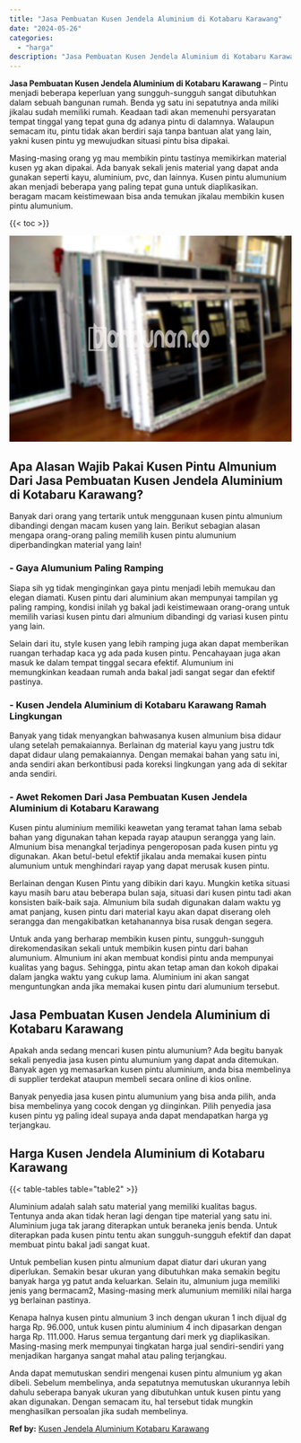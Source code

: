 ```yaml
---
title: "Jasa Pembuatan Kusen Jendela Aluminium di Kotabaru Karawang"
date: "2024-05-26"
categories: 
  - "harga"
description: "Jasa Pembuatan Kusen Jendela Aluminium di Kotabaru Karawang. Anda dapat memutuskan sendiri mengenai kusen pintu almunium yg akan dibeli. Sebelum membelinya,..."
---
```


**Jasa Pembuatan Kusen Jendela Aluminium di Kotabaru Karawang** – Pintu menjadi beberapa keperluan yang sungguh-sungguh sangat dibutuhkan dalam sebuah bangunan rumah. Benda yg satu ini sepatutnya anda miliki jikalau sudah memiliki rumah. Keadaan tadi akan memenuhi persyaratan tempat tinggal yang tepat guna dg adanya pintu di dalamnya. Walaupun semacam itu, pintu tidak akan berdiri saja tanpa bantuan alat yang lain, yakni kusen pintu yg mewujudkan situasi pintu bisa dipakai.

Masing-masing orang yg mau membikin pintu tastinya memikirkan material kusen yg akan dipakai. Ada banyak sekali jenis material yang dapat anda gunakan seperti kayu, aluminium, pvc, dan lainnya. Kusen pintu alumunium akan menjadi beberapa yang paling tepat guna untuk diaplikasikan. beragam macam keistimewaan bisa anda temukan jikalau membikin kusen pintu alumunium.

{{< toc >}}

![Jasa Pembuatan Kusen Jendela Aluminium di Kotabaru Karawang](/images/harga-kusen-jendela-alumunium-25.png)

## Apa Alasan Wajib Pakai Kusen Pintu Almunium Dari Jasa Pembuatan Kusen Jendela Aluminium di Kotabaru Karawang?

Banyak dari orang yang tertarik untuk menggunaan kusen pintu almunium dibandingi dengan macam kusen yang lain. Berikut sebagian alasan mengapa orang-orang paling memilih kusen pintu alumunium diperbandingkan material yang lain!

### \- Gaya Alumunium Paling Ramping

Siapa sih yg tidak menginginkan gaya pintu menjadi lebih memukau dan elegan diamati. Kusen pintu dari aluminium akan mempunyai tampilan yg paling ramping, kondisi inilah yg bakal jadi keistimewaan orang-orang untuk memilih variasi kusen pintu dari almunium dibandingi dg variasi kusen pintu yang lain.

Selain dari itu, style kusen yang lebih ramping juga akan dapat memberikan ruangan terhadap kaca yg ada pada kusen pintu. Pencahayaan juga akan masuk ke dalam tempat tinggal secara efektif. Alumunium ini memungkinkan keadaan rumah anda bakal jadi sangat segar dan efektif pastinya.

### \- Kusen Jendela Aluminium di Kotabaru Karawang Ramah Lingkungan

Banyak yang tidak menyangkan bahwasanya kusen almunium bisa didaur ulang setelah pemakaiannya. Berlainan dg material kayu yang justru tdk dapat didaur ulang pemakaiannya. Dengan memakai bahan yang satu ini, anda sendiri akan berkontibusi pada koreksi lingkungan yang ada di sekitar anda sendiri.

### \- Awet Rekomen Dari Jasa Pembuatan Kusen Jendela Aluminium di Kotabaru Karawang

Kusen pintu aluminium memiliki keawetan yang teramat tahan lama sebab bahan yang digunakan tahan kepada rayap ataupun serangga yang lain. Almunium bisa menangkal terjadinya pengeroposan pada kusen pintu yg digunakan. Akan betul-betul efektif jikalau anda memakai kusen pintu alumunium untuk menghindari rayap yang dapat merusak kusen pintu.

Berlainan dengan Kusen Pintu yang dibikin dari kayu. Mungkin ketika situasi kayu masih baru atau beberapa bulan saja, situasi dari kusen pintu tadi akan konsisten baik-baik saja. Almunium bila sudah digunakan dalam waktu yg amat panjang, kusen pintu dari material kayu akan dapat diserang oleh serangga dan mengakibatkan ketahanannya bisa rusak dengan segera.

Untuk anda yang berharap membikin kusen pintu, sungguh-sungguh direkomendasikan sekali untuk membikin kusen pintu dari bahan alumunium. Almunium ini akan membuat kondisi pintu anda mempunyai kualitas yang bagus. Sehingga, pintu akan tetap aman dan kokoh dipakai dalam jangka waktu yang cukup lama. Aluminium ini akan sangat menguntungkan anda jika memakai kusen pintu dari alumunium tersebut.

## Jasa Pembuatan Kusen Jendela Aluminium di Kotabaru Karawang

Apakah anda sedang mencari kusen pintu alumunium? Ada begitu banyak sekali penyedia jasa kusen pintu alumunium yang dapat anda ditemukan. Banyak agen yg memasarkan kusen pintu aluminium, anda bisa membelinya di supplier terdekat ataupun membeli secara online di kios online.

Banyak penyedia jasa kusen pintu alumunium yang bisa anda pilih, anda bisa membelinya yang cocok dengan yg diinginkan. Pilih penyedia jasa kusen pintu yg paling ideal supaya anda dapat mendapatkan harga yg terjangkau.

## Harga Kusen Jendela Aluminium di Kotabaru Karawang

{{< table-tables table="table2" >}}

Aluminium adalah salah satu material yang memiliki kualitas bagus. Tentunya anda akan tidak heran lagi dengan tipe material yang satu ini. Aluminium juga tak jarang diterapkan untuk beraneka jenis benda. Untuk diterapkan pada kusen pintu tentu akan sungguh-sungguh efektif dan dapat membuat pintu bakal jadi sangat kuat.

Untuk pembelian kusen pintu almunium dapat diatur dari ukuran yang diperlukan. Semakin besar ukuran yang dibutuhkan maka semakin begitu banyak harga yg patut anda keluarkan. Selain itu, almunium juga memiliki jenis yang bermacam2, Masing-masing merk alumunium memiliki nilai harga yg berlainan pastinya.

Kenapa halnya kusen pintu almunium 3 inch dengan ukuran 1 inch dijual dg harga Rp. 96.000, untuk kusen pintu aluminium 4 inch dipasarkan dengan harga Rp. 111.000. Harus semua tergantung dari merk yg diaplikasikan. Masing-masing merk mempunyai tingkatan harga jual sendiri-sendiri yang menjadikan harganya sangat mahal atau paling terjangkau.

Anda dapat memutuskan sendiri mengenai kusen pintu almunium yg akan dibeli. Sebelum membelinya, anda sepatutnya memutuskan ukurannya lebih dahulu seberapa banyak ukuran yang dibutuhkan untuk kusen pintu yang akan digunakan. Dengan semacam itu, hal tersebut tidak mungkin menghasilkan persoalan jika sudah membelinya.

**Ref by:** [Kusen Jendela Aluminium Kotabaru Karawang](https://id.wikipedia.org/wiki/Kusen)
